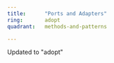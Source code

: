 ```yaml
---
title:      "Ports and Adapters"
ring:       adopt
quadrant:   methods-and-patterns

---
```


Updated to "adopt"